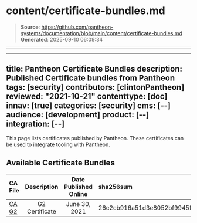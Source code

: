 # content/certificate-bundles.md

> **Source**: https://github.com/pantheon-systems/documentation/blob/main/content/certificate-bundles.md
> **Generated**: 2025-09-10 06:09:34

---

---
title: Pantheon Certificate Bundles
description: Published Certificate bundles from Pantheon
tags: [security]
contributors: [clintonPantheon]
reviewed: "2021-10-21"
contenttype: [doc]
innav: [true]
categories: [security]
cms: [--]
audience: [development]
product: [--]
integration: [--]
---

This page lists certificates published by Pantheon. These certificates can be used to integrate tooling with Pantheon.

## Available Certificate Bundles

|CA File                                                                  |Description    |Date Published Online |sha256sum                                                        |
|:------------------------------------------------------------------------|:-------------:|:--------------------:|:----------------------------------------------------------------|
|[CA G2](https://storage.googleapis.com/pantheon-temp-cabundle/ca_g2.crt) |G2 Certificate |June 30, 2021         |26c2cb916a51d3e8052bf9945fe268c7d3fbfb1a39a30d222c2400a2706b967c |
